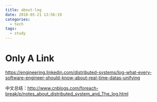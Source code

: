 ```yaml
---
title: about-log
date: 2018-05-21 13:56:19
categories:
  - tech
tags:
  - study
---
```


# Only A Link

https://engineering.linkedin.com/distributed-systems/log-what-every-software-engineer-should-know-about-real-time-datas-unifying

中文总结：http://www.cnblogs.com/foreach-break/p/notes_about_distributed_system_and_The_log.html
